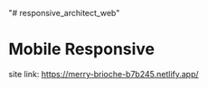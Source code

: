 "# responsive_architect_web" 
# Mobile Responsive 
site link:
https://merry-brioche-b7b245.netlify.app/